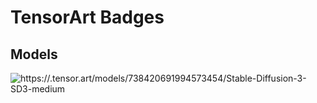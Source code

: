 # TensorArt Badges

## Models

![https://.tensor.art/models/738420691994573454/Stable-Diffusion-3-SD3-medium](https://.tensor.art/badge/models/738420691994573454/Stable-Diffusion-3-SD3-medium)

